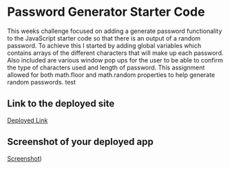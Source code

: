 # Password Generator Starter Code

This weeks challenge focused on adding a generate password functionality to the JavaScript starter code so that there is an output of a random
password. To achieve this I started by adding global variables which contains arrays of the different characters that will make up each 
password. Also included are various window pop ups for the user to be able to confirm the type of characters used and length of password. This assignment allowed for both 
math.floor and math.random properties to help generate random passwords. test

## Link to the deployed site
[Deployed Link](https://chloeyarb.github.io/Challenge-3-Password/)

## Screenshot of your deployed app
[Screenshot](./assets/images/Password-Generator-Screenshot.png))
  